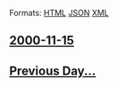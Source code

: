 
Formats: [HTML](2000/11/15/index.html)  [JSON](2000/11/15/index.json)  [XML](2000/11/15/index.xml)  

## [2000-11-15](/news/2000/11/15/index.md)

## [Previous Day...](/news/2000/11/14/index.md)

